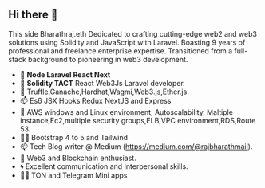 ## Hi there 👋 

This side Bharathraj.eth Dedicated to crafting cutting-edge web2 and web3 solutions using Solidity and JavaScript with Laravel. Boasting 9 years of professional and freelance enterprise expertise. Transitioned from a full-stack background to pioneering in web3 development.

- 👯 **Node Laravel React Next**
- 🔭 **Solidity TACT** React Web3Js Laravel developer.
- 🚀 Truffle,Ganache,Hardhat,Wagmi,Web3.js,Ether.js.
- 📫 Es6 JSX Hooks Redux NextJS and Express
- 💬 AWS windows and Linux environment, Autoscalability, Maltiple instance,Ec2,multiple security groups,ELB,VPC environment,RDS,Route 53.
- 🧑‍💻 Bootstrap 4 to 5 and Tailwind
- 📫 Tech Blog writer @ Medium (https://medium.com/@rajbharathmail).
- 👯 Web3 and Blockchain enthusiast.
- 🌀 Excellent communication and Interpersonal skills. 
- 🧑‍💻 TON and Telegram Mini apps
   



